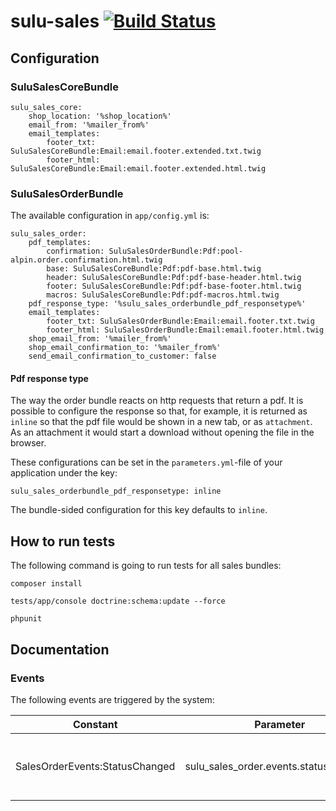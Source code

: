 # sulu-sales [![Build Status](https://travis-ci.org/sulu/sulu-sales.svg?branch=develop)](https://travis-ci.org/sulu/sulu-sales)

## Configuration

### SuluSalesCoreBundle

```
sulu_sales_core:
    shop_location: '%shop_location%'
    email_from: '%mailer_from%'
    email_templates:
        footer_txt: SuluSalesCoreBundle:Email:email.footer.extended.txt.twig
        footer_html: SuluSalesCoreBundle:Email:email.footer.extended.html.twig
```

### SuluSalesOrderBundle

The available configuration in `app/config.yml` is:
```
sulu_sales_order:
    pdf_templates:
        confirmation: SuluSalesOrderBundle:Pdf:pool-alpin.order.confirmation.html.twig
        base: SuluSalesCoreBundle:Pdf:pdf-base.html.twig
        header: SuluSalesCoreBundle:Pdf:pdf-base-header.html.twig
        footer: SuluSalesCoreBundle:Pdf:pdf-base-footer.html.twig
        macros: SuluSalesCoreBundle:Pdf:pdf-macros.html.twig
    pdf_response_type: '%sulu_sales_orderbundle_pdf_responsetype%'
    email_templates:
        footer_txt: SuluSalesOrderBundle:Email:email.footer.txt.twig
        footer_html: SuluSalesOrderBundle:Email:email.footer.html.twig
    shop_email_from: '%mailer_from%'
    shop_email_confirmation_to: '%mailer_from%'
    send_email_confirmation_to_customer: false
```

#### Pdf response type

The way the order bundle reacts on http requests that return a pdf. It is possible to configure the response so that, for example, it is returned as `inline` so that the pdf file would be shown in a new tab, or as `attachment`. As an attachment it would start a download without opening the file in the browser.

These configurations can be set in the `parameters.yml`-file of your application under the key:
```
sulu_sales_orderbundle_pdf_responsetype: inline
```
The bundle-sided configuration for this key defaults to `inline`.


## How to run tests

The following command is going to run tests for all sales bundles:

```
composer install

tests/app/console doctrine:schema:update --force

phpunit
```

## Documentation

### Events

The following events are triggered by the system:

| Constant | Parameter  | Triggered | Parameters |
|---|---|---|---|
|SalesOrderEvents:StatusChanged| sulu_sales_order.events.status_changed  | Triggered when the status of an order changes.  | SuluSalesOrderStatusChangeEvent |

